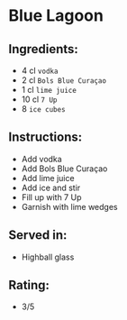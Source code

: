 # Blue Lagoon

## Ingredients:
- 4 cl `vodka`
- 2 cl `Bols Blue Curaçao`
- 1 cl `lime juice`
- 10 cl `7 Up`
- 8 `ice cubes`

## Instructions:
- Add vodka
- Add Bols Blue Curaçao
- Add lime juice
- Add ice and stir
- Fill up with 7 Up
- Garnish with lime wedges

## Served in:
- Highball glass

## Rating:
- 3/5